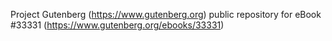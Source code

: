 Project Gutenberg (https://www.gutenberg.org) public repository for eBook #33331 (https://www.gutenberg.org/ebooks/33331)
